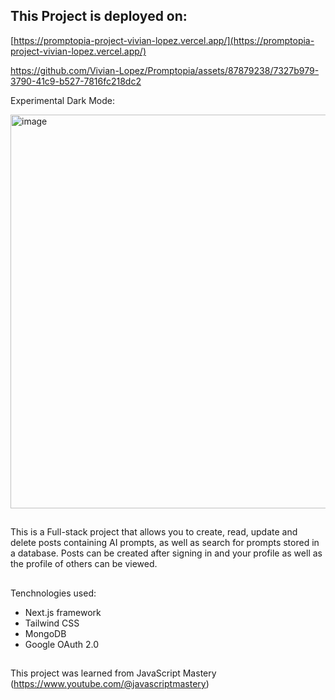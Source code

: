## This Project is deployed on:
[https://promptopia-project-vivian-lopez.vercel.app/](https://promptopia-project-vivian-lopez.vercel.app/)

https://github.com/Vivian-Lopez/Promptopia/assets/87879238/7327b979-3790-41c9-b527-7816fc218dc2

Experimental Dark Mode:

<img width="630" alt="image" src="https://github.com/Vivian-Lopez/Promptopia/assets/87879238/18f4812c-1d8b-46eb-bef4-c7fc5a413657">

##
This is a Full-stack project that allows you to create, read, update and delete posts containing AI prompts, as well as search for prompts stored in a database. Posts can be created after signing in and your profile as well as the profile of others can be viewed.
## 

Tenchnologies used:

- Next.js framework
- Tailwind CSS
- MongoDB
- Google OAuth 2.0

##

This project was learned from JavaScript Mastery (https://www.youtube.com/@javascriptmastery)

